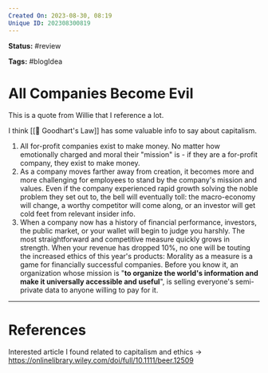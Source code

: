 ```yaml
---
Created On: 2023-08-30, 08:19
Unique ID: 202308300819
---
```

**Status:** #review 

**Tags:** #blogIdea 

# All Companies Become Evil

This is a quote from Willie that I reference a lot. 

I think [[📐 Goodhart's Law]] has some valuable info to say about capitalism. 

1. All for-profit companies exist to make money. No matter how emotionally charged and moral their "mission" is - if they are a for-profit company, they exist to make money. 
2. As a company moves farther away from creation, it becomes more and more challenging for employees to stand by the company's mission and values. Even if the company experienced rapid growth solving the noble problem they set out to, the bell will eventually toll: the macro-economy will change, a worthy competitor will come along, or an investor will get cold feet from relevant insider info.
3. When a company now has a history of financial performance, investors, the public market, or your wallet will begin to judge you harshly. The most straightforward and competitive measure quickly grows in strength. When your revenue has dropped 10%, no one will be touting the increased ethics of this year's products: Morality as a measure is a game for financially successful companies.  Before you know it, an organization whose mission is "**to organize the world's information and make it universally accessible and useful**", is selling everyone's semi-private data to anyone willing to pay for it.



---
# References

Interested article I found related to capitalism and ethics -> https://onlinelibrary.wiley.com/doi/full/10.1111/beer.12509

